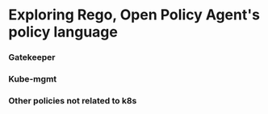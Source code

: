 # Exploring Rego, Open Policy Agent's policy language

### Gatekeeper


### Kube-mgmt


### Other policies not related to k8s
